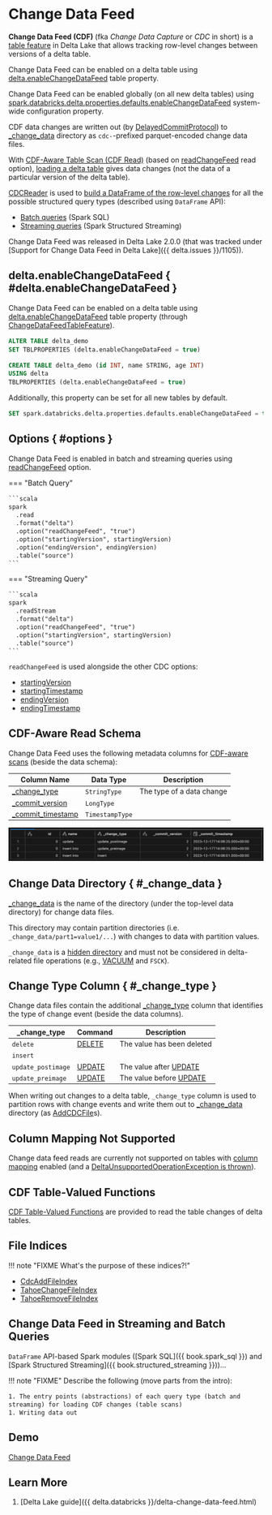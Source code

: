 # Change Data Feed

**Change Data Feed (CDF)** (fka _Change Data Capture_ or _CDC_ in short) is a [table feature](ChangeDataFeedTableFeature.md) in Delta Lake that allows tracking row-level changes between versions of a delta table.

Change Data Feed can be enabled on a delta table using [delta.enableChangeDataFeed](#delta.enableChangeDataFeed) table property.

Change Data Feed can be enabled globally (on all new delta tables) using [spark.databricks.delta.properties.defaults.enableChangeDataFeed](../table-properties/DeltaConfigs.md#spark.databricks.delta.properties.defaults) system-wide configuration property.

CDF data changes are written out (by [DelayedCommitProtocol](../DelayedCommitProtocol.md)) to [_change_data](#_change_data) directory as `cdc-`-prefixed parquet-encoded change data files.

With [CDF-Aware Table Scan (CDF Read)](CDCReaderImpl.md#isCDCRead) (based on [readChangeFeed](../spark-connector/options.md#readChangeFeed) read option), [loading a delta table](../spark-connector/DeltaDataSource.md#RelationProvider-createRelation) gives data changes (not the data of a particular version of the delta table).

[CDCReader](CDCReader.md) is used to [build a DataFrame of the row-level changes](CDCReaderImpl.md#changesToDF) for all the possible structured query types (described using `DataFrame` API):

* [Batch queries](DeltaCDFRelation.md#buildScan) (Spark SQL)
* [Streaming queries](../spark-connector/DeltaSourceBase.md#createDataFrameBetweenOffsets) (Spark Structured Streaming)

Change Data Feed was released in Delta Lake 2.0.0 (that was tracked under [Support for Change Data Feed in Delta Lake]({{ delta.issues }}/1105)).

## delta.enableChangeDataFeed { #delta.enableChangeDataFeed }

Change Data Feed can be enabled on a delta table using [delta.enableChangeDataFeed](../table-properties/DeltaConfigs.md#enableChangeDataFeed) table property (through [ChangeDataFeedTableFeature](ChangeDataFeedTableFeature.md)).

```sql
ALTER TABLE delta_demo
SET TBLPROPERTIES (delta.enableChangeDataFeed = true)
```

```sql
CREATE TABLE delta_demo (id INT, name STRING, age INT)
USING delta
TBLPROPERTIES (delta.enableChangeDataFeed = true)
```

Additionally, this property can be set for all new tables by default.

```sql
SET spark.databricks.delta.properties.defaults.enableChangeDataFeed = true;
```

## <span id="readChangeFeed"> Options { #options }

Change Data Feed is enabled in batch and streaming queries using [readChangeFeed](../spark-connector/DeltaDataSource.md#readChangeFeed) option.

=== "Batch Query"

    ```scala
    spark
      .read
      .format("delta")
      .option("readChangeFeed", "true")
      .option("startingVersion", startingVersion)
      .option("endingVersion", endingVersion)
      .table("source")
    ```

=== "Streaming Query"

    ```scala
    spark
      .readStream
      .format("delta")
      .option("readChangeFeed", "true")
      .option("startingVersion", startingVersion)
      .table("source")
    ```

`readChangeFeed` is used alongside the other CDC options:

* [startingVersion](../spark-connector/DeltaDataSource.md#CDC_START_VERSION_KEY)
* [startingTimestamp](../spark-connector/DeltaDataSource.md#CDC_START_TIMESTAMP_KEY)
* [endingVersion](../spark-connector/DeltaDataSource.md#CDC_END_VERSION_KEY)
* [endingTimestamp](../spark-connector/DeltaDataSource.md#CDC_END_TIMESTAMP_KEY)

## CDF-Aware Read Schema

Change Data Feed uses the following metadata columns for [CDF-aware scans](CDCReaderImpl.md#cdcReadSchema) (beside the data schema):

Column Name | Data Type | Description
------------|-----------|------------
 [_change_type](CDCReader.md#CDC_TYPE_COLUMN_NAME) | `StringType` | The type of a data change
 [_commit_version](CDCReader.md#CDC_COMMIT_VERSION) | `LongType` |
 [_commit_timestamp](CDCReader.md#CDC_COMMIT_TIMESTAMP) | `TimestampType` |

![CDF-Aware Read Schema](../images/cdf-metadata-columns.png)

## Change Data Directory { #_change_data }

[_change_data](CDCReader.md#_change_data) is the name of the directory (under the top-level data directory) for change data files.

This directory may contain partition directories (i.e. `_change_data/part1=value1/...`) with changes to data with partition values.

`_change_data` is a [hidden directory](../DeltaTableUtils.md#isHiddenDirectory) and must not be considered in delta-related file operations (e.g., [VACUUM](../commands/vacuum/index.md) and `FSCK`).

## Change Type Column { #_change_type }

Change data files contain the additional [_change_type](CDCReader.md#_change_type) column that identifies the type of change event (beside the data columns).

 _change_type | Command | Description
--------------|---------|------------
 `delete` | [DELETE](../commands/delete/index.md) | The value has been deleted
 `insert` | |
 `update_postimage` | [UPDATE](../commands/update/index.md) | The value after [UPDATE](../commands/update/index.md)
 `update_preimage` | [UPDATE](../commands/update/index.md) | The value before [UPDATE](../commands/update/index.md)

When writing out changes to a delta table, `_change_type` column is used to partition rows with change events and write them out to [_change_data](#_change_data) directory (as [AddCDCFile](../AddCDCFile.md)s).

## Column Mapping Not Supported

Change data feed reads are currently not supported on tables with [column mapping](../column-mapping/index.md) enabled (and a [DeltaUnsupportedOperationException is thrown](CDCReaderImpl.md#changesToDF)).

## CDF Table-Valued Functions

[CDF Table-Valued Functions](../table-valued-functions/index.md) are provided to read the table changes of delta tables.

## File Indices

!!! note "FIXME What's the purpose of these indices?!"

* [CdcAddFileIndex](CdcAddFileIndex.md)
* [TahoeChangeFileIndex](TahoeChangeFileIndex.md)
* [TahoeRemoveFileIndex](TahoeRemoveFileIndex.md)

## Change Data Feed in Streaming and Batch Queries

`DataFrame` API-based Spark modules ([Spark SQL]({{ book.spark_sql }}) and [Spark Structured Streaming]({{ book.structured_streaming }}))...

!!! note "FIXME"
    Describe the following (move parts from the intro):

    1. The entry points (abstractions) of each query type (batch and streaming) for loading CDF changes (table scans)
    1. Writing data out

## Demo

[Change Data Feed](../demo/change-data-feed.md)

## Learn More

1. [Delta Lake guide]({{ delta.databricks }}/delta-change-data-feed.html)
